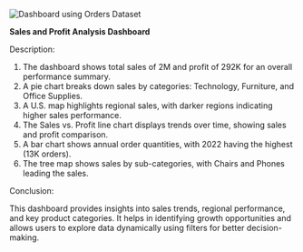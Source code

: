 ![Dashboard using Orders Dataset](https://github.com/user-attachments/assets/003c3f1f-9c23-48f0-972d-755efdf7a12b)


**Sales and Profit Analysis Dashboard**

Description:

1. The dashboard shows total sales of 2M and profit of 292K for an overall performance summary.
2. A pie chart breaks down sales by categories: Technology, Furniture, and Office Supplies.
3. A U.S. map highlights regional sales, with darker regions indicating higher sales performance.
4. The Sales vs. Profit line chart displays trends over time, showing sales and profit comparison.
5. A bar chart shows annual order quantities, with 2022 having the highest (13K orders).
6. The tree map shows sales by sub-categories, with Chairs and Phones leading the sales.

Conclusion:

This dashboard provides insights into sales trends, regional performance, and key product categories. It helps in identifying growth opportunities and allows users to explore 
data dynamically using filters for better decision-making.


